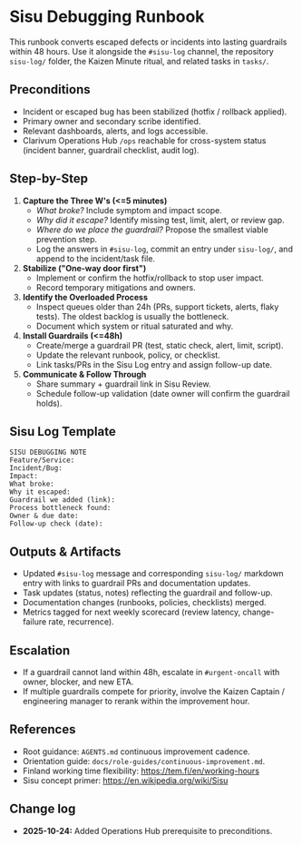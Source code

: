 # Sisu Debugging Runbook

This runbook converts escaped defects or incidents into lasting guardrails within 48 hours. Use it alongside the `#sisu-log` channel, the repository `sisu-log/` folder, the Kaizen Minute ritual, and related tasks in `tasks/`.

## Preconditions

- Incident or escaped bug has been stabilized (hotfix / rollback applied).
- Primary owner and secondary scribe identified.
- Relevant dashboards, alerts, and logs accessible.
- Clarivum Operations Hub `/ops` reachable for cross-system status (incident banner, guardrail checklist, audit log).

## Step-by-Step

1. **Capture the Three W's (<=5 minutes)**
   - *What broke?* Include symptom and impact scope.
   - *Why did it escape?* Identify missing test, limit, alert, or review gap.
   - *Where do we place the guardrail?* Propose the smallest viable prevention step.
   - Log the answers in `#sisu-log`, commit an entry under `sisu-log/`, and append to the incident/task file.
2. **Stabilize ("One-way door first")**
   - Implement or confirm the hotfix/rollback to stop user impact.
   - Record temporary mitigations and owners.
3. **Identify the Overloaded Process**
   - Inspect queues older than 24h (PRs, support tickets, alerts, flaky tests). The oldest backlog is usually the bottleneck.
   - Document which system or ritual saturated and why.
4. **Install Guardrails (<=48h)**
   - Create/merge a guardrail PR (test, static check, alert, limit, script).
   - Update the relevant runbook, policy, or checklist.
   - Link tasks/PRs in the Sisu Log entry and assign follow-up date.
5. **Communicate & Follow Through**
   - Share summary + guardrail link in Sisu Review.
   - Schedule follow-up validation (date owner will confirm the guardrail holds).

## Sisu Log Template

```
SISU DEBUGGING NOTE
Feature/Service:
Incident/Bug:
Impact:
What broke:
Why it escaped:
Guardrail we added (link):
Process bottleneck found:
Owner & due date:
Follow-up check (date):
```

## Outputs & Artifacts

- Updated `#sisu-log` message and corresponding `sisu-log/` markdown entry with links to guardrail PRs and documentation updates.
- Task updates (status, notes) reflecting the guardrail and follow-up.
- Documentation changes (runbooks, policies, checklists) merged.
- Metrics tagged for next weekly scorecard (review latency, change-failure rate, recurrence).

## Escalation

- If a guardrail cannot land within 48h, escalate in `#urgent-oncall` with owner, blocker, and new ETA.
- If multiple guardrails compete for priority, involve the Kaizen Captain / engineering manager to rerank within the improvement hour.

## References

- Root guidance: `AGENTS.md` continuous improvement cadence.
- Orientation guide: `docs/role-guides/continuous-improvement.md`.
- Finland working time flexibility: https://tem.fi/en/working-hours
- Sisu concept primer: https://en.wikipedia.org/wiki/Sisu

## Change log
- **2025-10-24:** Added Operations Hub prerequisite to preconditions.
